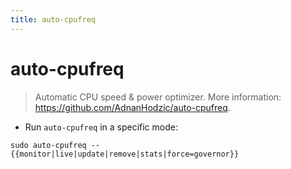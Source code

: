 ```yaml
---
title: auto-cpufreq
---
```

# auto-cpufreq

> Automatic CPU speed & power optimizer.
> More information: <https://github.com/AdnanHodzic/auto-cpufreq>.

- Run `auto-cpufreq` in a specific mode:

`sudo auto-cpufreq --{{monitor|live|update|remove|stats|force=governor}}`
